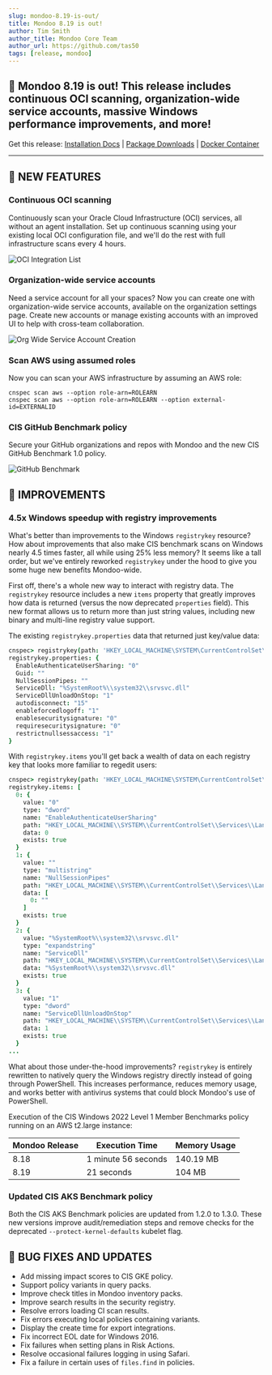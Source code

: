 ```yaml
---
slug: mondoo-8.19-is-out/
title: Mondoo 8.19 is out!
author: Tim Smith
author_title: Mondoo Core Team
author_url: https://github.com/tas50
tags: [release, mondoo]
---
```


## 🥳 Mondoo 8.19 is out! This release includes continuous OCI scanning, organization-wide service accounts, massive Windows performance improvements, and more!

Get this release: [Installation Docs](/cnspec/) | [Package Downloads](https://releases.mondoo.com/cnspec/) | [Docker Container](https://hub.docker.com/r/mondoo/cnspec)

---

## 🎉 NEW FEATURES

### Continuous OCI scanning

Continuously scan your Oracle Cloud Infrastructure (OCI) services, all without an agent installation. Set up continuous scanning using your existing local OCI configuration file, and we'll do the rest with full infrastructure scans every 4 hours.

![OCI Integration List](/img/releases/2023-07-18-mondoo-8.19-is-out/oci_list.png)

### Organization-wide service accounts

Need a service account for all your spaces? Now you can create one with organization-wide service accounts, available on the organization settings page. Create new accounts or manage existing accounts with an improved UI to help with cross-team collaboration.

![Org Wide Service Account Creation](/img/releases/2023-07-18-mondoo-8.19-is-out/service_account.png)

### Scan AWS using assumed roles

Now you can scan your AWS infrastructure by assuming an AWS role:

```shell
cnspec scan aws --option role-arn=ROLEARN
cnspec scan aws --option role-arn=ROLEARN --option external-id=EXTERNALID
```

### CIS GitHub Benchmark policy

Secure your GitHub organizations and repos with Mondoo and the new CIS GitHub Benchmark 1.0 policy.

![GitHub Benchmark](/img/releases/2023-07-18-mondoo-8.19-is-out/github_benchmark.png)

## 🧹 IMPROVEMENTS

### 4.5x Windows speedup with registry improvements

What's better than improvements to the Windows `registrykey` resource? How about improvements that also make CIS benchmark scans on Windows nearly 4.5 times faster, all while using 25% less memory? It seems like a tall order, but we've entirely reworked `registrykey` under the hood to give you some huge new benefits Mondoo-wide.

First off, there's a whole new way to interact with registry data. The `registrykey` resource includes a new `items` property that greatly improves how data is returned (versus the now deprecated `properties` field). This new format allows us to return more than just string values, including new binary and multi-line registry value support.

The existing `registrykey.properties` data that returned just key/value data:

```coffee
cnspec> registrykey(path: 'HKEY_LOCAL_MACHINE\SYSTEM\CurrentControlSet\Services\LanManServer\Parameters').properties
registrykey.properties: {
  EnableAuthenticateUserSharing: "0"
  Guid: ""
  NullSessionPipes: ""
  ServiceDll: "%SystemRoot%\\system32\\srvsvc.dll"
  ServiceDllUnloadOnStop: "1"
  autodisconnect: "15"
  enableforcedlogoff: "1"
  enablesecuritysignature: "0"
  requiresecuritysignature: "0"
  restrictnullsessaccess: "1"
}
```

With `registrykey.items` you'll get back a wealth of data on each registry key that looks more familiar to regedit users:

```coffee
cnspec> registrykey(path: 'HKEY_LOCAL_MACHINE\SYSTEM\CurrentControlSet\Services\LanManServer\Parameters').items { * }
registrykey.items: [
  0: {
    value: "0"
    type: "dword"
    name: "EnableAuthenticateUserSharing"
    path: "HKEY_LOCAL_MACHINE\\SYSTEM\\CurrentControlSet\\Services\\LanManServer\\Parameters"
    data: 0
    exists: true
  }
  1: {
    value: ""
    type: "multistring"
    name: "NullSessionPipes"
    path: "HKEY_LOCAL_MACHINE\\SYSTEM\\CurrentControlSet\\Services\\LanManServer\\Parameters"
    data: [
      0: ""
    ]
    exists: true
  }
  2: {
    value: "%SystemRoot%\\system32\\srvsvc.dll"
    type: "expandstring"
    name: "ServiceDll"
    path: "HKEY_LOCAL_MACHINE\\SYSTEM\\CurrentControlSet\\Services\\LanManServer\\Parameters"
    data: "%SystemRoot%\\system32\\srvsvc.dll"
    exists: true
  }
  3: {
    value: "1"
    type: "dword"
    name: "ServiceDllUnloadOnStop"
    path: "HKEY_LOCAL_MACHINE\\SYSTEM\\CurrentControlSet\\Services\\LanManServer\\Parameters"
    data: 1
    exists: true
  }
...
```

What about those under-the-hood improvements? `registrykey` is entirely rewritten to natively query the Windows registry directly instead of going through PowerShell. This increases performance, reduces memory usage, and works better with antivirus systems that could block Mondoo's use of PowerShell.

Execution of the CIS Windows 2022 Level 1 Member Benchmarks policy running on an AWS t2.large instance:

| Mondoo Release | Execution Time      | Memory Usage |
| -------------- | ------------------- | ------------ |
| 8.18           | 1 minute 56 seconds | 140.19 MB    |
| 8.19           | 21 seconds          | 104 MB       |

### Updated CIS AKS Benchmark policy

Both the CIS AKS Benchmark policies are updated from 1.2.0 to 1.3.0. These new versions improve audit/remediation steps and remove checks for the deprecated `--protect-kernel-defaults` kubelet flag.

## 🐛 BUG FIXES AND UPDATES

- Add missing impact scores to CIS GKE policy.
- Support policy variants in query packs.
- Improve check titles in Mondoo inventory packs.
- Improve search results in the security registry.
- Resolve errors loading CI scan results.
- Fix errors executing local policies containing variants.
- Display the create time for export integrations.
- Fix incorrect EOL date for Windows 2016.
- Fix failures when setting plans in Risk Actions.
- Resolve occasional failures logging in using Safari.
- Fix a failure in certain uses of `files.find` in policies.
